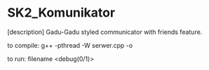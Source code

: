 # SK2_Komunikator
[description]
Gadu-Gadu styled communicator with friends feature.

to compile:
g++ -pthread -W serwer.cpp -o <filename>
  
to run:
filename <port> <userfile> <debug(0/1)>
